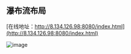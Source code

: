 ## 瀑布流布局

[在线地址：http://8.134.126.98:8080/index.html](http://8.134.126.98:8080/index.html)

![image](http://8.134.126.98:8080/waterfall_flow.gif)